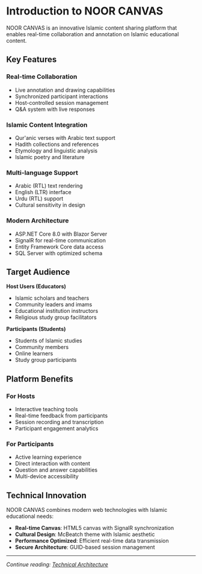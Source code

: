 # Introduction to NOOR CANVAS

NOOR CANVAS is an innovative Islamic content sharing platform that enables real-time collaboration and annotation on Islamic educational content.

## Key Features

### Real-time Collaboration
- Live annotation and drawing capabilities
- Synchronized participant interactions
- Host-controlled session management
- Q&A system with live responses

### Islamic Content Integration
- Qur'anic verses with Arabic text support
- Hadith collections and references
- Etymology and linguistic analysis
- Islamic poetry and literature

### Multi-language Support
- Arabic (RTL) text rendering
- English (LTR) interface
- Urdu (RTL) support
- Cultural sensitivity in design

### Modern Architecture
- ASP.NET Core 8.0 with Blazor Server
- SignalR for real-time communication
- Entity Framework Core data access
- SQL Server with optimized schema

## Target Audience

**Host Users (Educators)**
- Islamic scholars and teachers
- Community leaders and imams
- Educational institution instructors
- Religious study group facilitators

**Participants (Students)**
- Students of Islamic studies
- Community members
- Online learners
- Study group participants

## Platform Benefits

### For Hosts
- Interactive teaching tools
- Real-time feedback from participants
- Session recording and transcription
- Participant engagement analytics

### For Participants  
- Active learning experience
- Direct interaction with content
- Question and answer capabilities
- Multi-device accessibility

## Technical Innovation

NOOR CANVAS combines modern web technologies with Islamic educational needs:

- **Real-time Canvas**: HTML5 canvas with SignalR synchronization
- **Cultural Design**: McBeatch theme with Islamic aesthetic
- **Performance Optimized**: Efficient real-time data transmission
- **Secure Architecture**: GUID-based session management

---

*Continue reading: [Technical Architecture](technical/architecture.md)*
